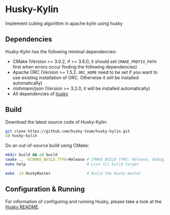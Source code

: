 # Husky-Kylin
Implement cubing algorithm in apache kylin using husky


Dependencies
-------------
Husky-Kylin has the following minimal dependencies:

* CMake (Version >= 3.0.2, if >= 3.6.0, it should set `CMAKE_PREFIX_PATH` first when errors occur finding the following dependencies)
* Apache ORC (Version >= 1.5.2. `ORC_HOME` need to be set if you want to use existing installation of ORC. Otherwise it will be installed automatically)
* nlohmann/json (Version >= 3.2.0, it will be installed automatically)
* All dependencies of [husky](https://github.com/husky-team/husky)

Build
-------------
Download the latest source code of Husky-Kylin:

```bash
git clone https://github.com/husky-team/husky-kylin.git
cd husky-kylin
```

Do an out-of-source build using CMake:

```bash
mkdir build && cd build
cmake .. -DCMAKE_BUILD_TYPE=Release # CMAKE_BUILD_TYPE: Release, Debug, RelWithDebInfo
make help                           # List all build target

make -j4 HuskyMaster                # Build the Husky master
```

Configuration & Running
-------------
For information of configuring and running Husky, please take a look at the [Husky README](https://github.com/husky-team/husky/blob/master/README.md).

